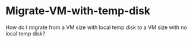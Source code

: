 # Migrate-VM-with-temp-disk
How do I migrate from a VM size with local temp disk to a VM size with no local temp disk? 
